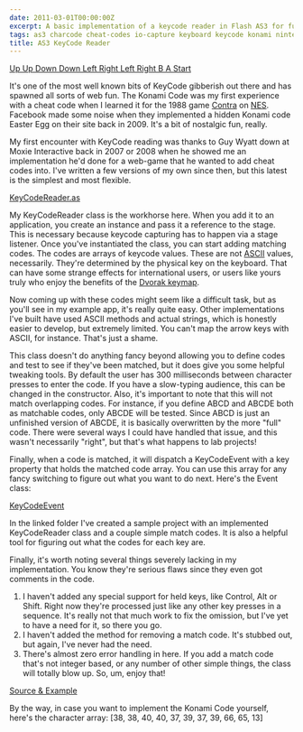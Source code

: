 ```yaml
---
date: 2011-03-01T00:00:00Z
excerpt: A basic implementation of a keycode reader in Flash AS3 for fun and profit.
tags: as3 charcode cheat-codes io-capture keyboard keycode konami nintendo
title: AS3 KeyCode Reader
---
```


<amp-img width="600" height="804" layout="responsive" src="//labs.tomasino.org/assets/images/keycode.jpg" alt="up up down down left right left right b a start"></amp-img>

[Up Up Down Down Left Right Left Right B A Start][]

It's one of the most well known bits of KeyCode gibberish out there and
has spawned all sorts of web fun. The Konami Code was my first
experience with a cheat code when I learned it for the 1988 game
[Contra][] on [NES][]. Facebook made some noise when they implemented a
hidden Konami code Easter Egg on their site back in 2009. It's a bit of
nostalgic fun, really.

My first encounter with KeyCode reading was thanks to Guy Wyatt down at
Moxie Interactive back in 2007 or 2008 when he showed me an
implementation he'd done for a web-game that he wanted to add cheat
codes into. I've written a few versions of my own since then, but this
latest is the simplest and most flexible.

[KeyCodeReader.as](//github.com/jamestomasino/tomasino/blob/master/org/tomasino/io/KeyCodeReader.as)

My KeyCodeReader class is the workhorse here. When you add it to an
application, you create an instance and pass it a reference to the
stage. This is necessary because keycode capturing has to happen via a
stage listener. Once you've instantiated the class, you can start adding
matching codes. The codes are arrays of keycode values. These are not
[ASCII][] values, necessarily. They're determined by the physical key on
the keyboard. That can have some strange effects for international
users, or users like yours truly who enjoy the benefits of the [Dvorak
keymap][].

Now coming up with these codes might seem like a difficult task, but as
you'll see in my example app, it's really quite easy. Other
implementations I've built have used ASCII methods and actual strings,
which is honestly easier to develop, but extremely limited. You can't
map the arrow keys with ASCII, for instance. That's just a shame.

This class doesn't do anything fancy beyond allowing you to define codes
and test to see if they've been matched, but it does give you some
helpful tweaking tools. By default the user has 300 milliseconds between
character presses to enter the code. If you have a slow-typing audience,
this can be changed in the constructor. Also, it's important to note
that this will not match overlapping codes. For instance, if you define
ABCD and ABCDE both as matchable codes, only ABCDE will be tested. Since
ABCD is just an unfinished version of ABCDE, it is basically overwritten
by the more "full" code. There were several ways I could have handled
that issue, and this wasn't necessarily "right", but that's what happens
to lab projects!

Finally, when a code is matched, it will dispatch a KeyCodeEvent with a
key property that holds the matched code array. You can use this array
for any fancy switching to figure out what you want to do next. Here's
the Event class:

[KeyCodeEvent](//github.com/jamestomasino/tomasino/blob/master/org/tomasino/events/KeyCodeEvent.as)

In the linked folder I've created a sample project with an implemented
KeyCodeReader class and a couple simple match codes. It is also a
helpful tool for figuring out what the codes for each key are.

Finally, it's worth noting several things severely lacking in my
implementation. You know they're serious flaws since they even got
comments in the code.

1.  I haven't added any special support for held keys, like Control, Alt
    or Shift. Right now they're processed just like any other key
    presses in a sequence. It's really not that much work to fix the
    omission, but I've yet to have a need for it, so there you go.
2.  I haven't added the method for removing a match code. It's stubbed
    out, but again, I've never had the need.
3.  There's almost zero error handling in here. If you add a match code
    that's not integer based, or any number of other simple things, the
    class will totally blow up. So, um, enjoy that!

[Source & Example][]

By the way, in case you want to implement the Konami Code yourself,
here's the character array: [38, 38, 40, 40, 37, 39, 37, 39, 66, 65, 13]

  [Up Up Down Down Left Right Left Right B A Start]: //en.wikipedia.org/wiki/Konami_Code
    "Konami Code"
  [Contra]: //en.wikipedia.org/wiki/Contra_(video_game) "Contra"
  [NES]: //en.wikipedia.org/wiki/Nintendo_Entertainment_System
    "NES"
  [ASCII]: //en.wikipedia.org/wiki/ASCII "ASCII"
  [Dvorak keymap]: //en.wikipedia.org/wiki/Dvorak_Simplified_Keyboard
    "Dvorak Simplified Keyboard"
  [Source & Example]: //github.com/jamestomasino/keycodereader/
    "Source & Example"
